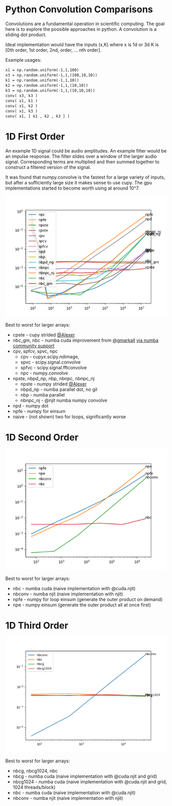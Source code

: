 # Python Convolution Comparisons

Convolutions are a fundamental operation in scientific computing.  The goal here is to explore the possible approaches in python.  A convolution is a sliding dot product.

Ideal implementation would have the inputs (x,K) where x is 1d or 3d K is [0th order, 1st order, 2nd, order, ... nth order].

Example usages:

    x1 = np.random.uniform(-1,1,100)
    x3 = np.random.uniform(-1,1,(100,10,10))
    k1 = np.random.uniform(-1,1,10))
    k2 = np.random.uniform(-1,1,(10,10))
    k3 = np.random.uniform(-1,1,(10,10,10))
    conv( x3, k3 )
    conv( x1, k1 )
    conv( x1, k2 )
    conv( x1, k3 )
    conv( x1, [ k1 , k2 , k3 ] )

# 1D First Order
An example 1D signal could be audio amplitudes.  An example filter would be an impulse response.  The filter slides over a window of the larger audio signal.  Corresponding terms are multiplied and then summed together to construct a filtered version of the signal.

It was found that numpy.convolve is the fastest for a large variety of inputs, but after a sufficiently large size it makes sense to use cupy.  The gpu implementations started to become worth using at around 10^7.

![1D, First Order](1d1o.png)

Best to worst for larger arrays:
*  cpste - cupy strided [@Alexer](https://github.com/alexer)
*  nbc_gm, nbc - numba cuda improvement from [@gmarkall](https://github.com/gmarkall) [via numba community support](https://numba.discourse.group/t/numba-convolutions/33/2)
*  cpv, spfcv, spvc, npc
    *  cpv - cupyx.scipy.ndimage,
    *  spvc - scipy.signal.convolve
    *  spfvc - scipy.signal.fftconvolve
    *  npc - numpy.convolve
*  npste, nbpd_np, nbp, nbnpc, nbnpc_nj
    *  npste - numpy strided [@Alexer](https://github.com/alexer)
    *  nbpd_np - numba parallel dot, no gil
    *  nbp - numba parallel
    *  nbnpc_nj - @njit numba numpy convolve
*  npd - numpy dot
*  npfe - numpy for einsum
*  naive - (not shown) two for loops, significantly worse

# 1D Second Order

![1D, Second Order](1d2o.png)

Best to worst for larger arrays:
*  nbc - numba cuda (naive implementation with @cuda.njit)
*  nbconv - numba njit (naive implementation with njit)
*  npfe - numpy for loop einsum (generate the outer product on demand)
*  npe - numpy einsum (generate the outer product all at once first)

# 1D Third Order

![1D, Third Order](1d3o.png)

Best to worst for larger arrays:
*  nbcg, nbcg1024, nbc
  *  nbcg - numba cuda (naive implementation with @cuda.njit and grid)
  *  nbcg1024 - numba cuda (naive implementation with @cuda.njit and grid, 1024 threads/block)
  *  nbc - numba cuda (naive implementation with @cuda.njit)
*  nbconv - numba njit (naive implementation with njit)
